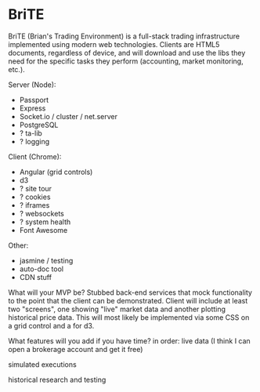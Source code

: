 # BriTE

BriTE (Brian's Trading Environment) is a full-stack trading infrastructure implemented using modern web technologies. Clients are HTML5 documents, regardless of device, and will download and use the libs they need for the specific tasks they perform (accounting, market monitoring, etc.).

Server (Node):
* Passport
* Express
* Socket.io / cluster / net.server
* PostgreSQL
* ? ta-lib
* ? logging

Client (Chrome):
* Angular (grid controls)
* d3
* ? site tour
* ? cookies
* ? iframes
* ? websockets
* ? system health
* Font Awesome

Other:
* jasmine / testing
* auto-doc tool
* CDN stuff

What will your MVP be?
Stubbed back-end services that mock functionality to the point that the client can be demonstrated. Client will include at least two "screens", one showing "live" market data and another plotting historical price data. This will most likely be implemented via some CSS on a grid control and a for d3.

What features will you add if you have time?
in order: live data (I think I can open a brokerage account and get it free)

simulated executions

historical research and testing
